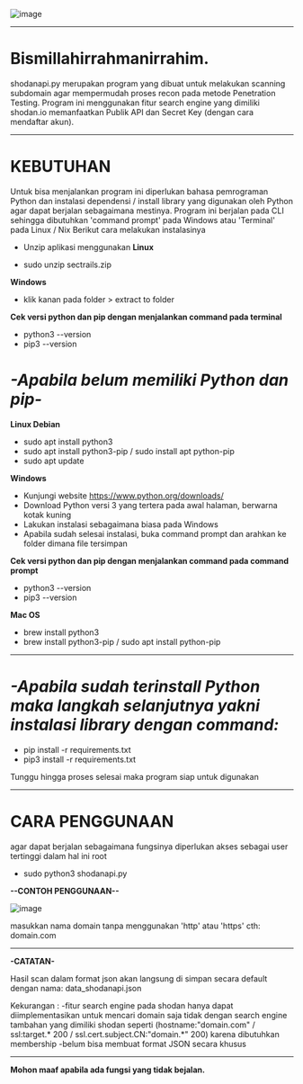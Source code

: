 ![image](https://user-images.githubusercontent.com/95019755/149070572-20bf5537-a785-4eb0-9c6c-72ba31d465ca.png)


----------------------------------------------------------------------------------------

# Bismillahirrahmanirrahim.

shodanapi.py merupakan program yang dibuat untuk melakukan scanning subdomain agar mempermudah 
proses recon pada metode Penetration Testing. Program ini menggunakan fitur search engine yang 
dimiliki shodan.io memanfaatkan Publik API dan Secret Key (dengan cara mendaftar akun).

----------------------------------------------------------------------------------------

# KEBUTUHAN

Untuk bisa menjalankan program ini diperlukan bahasa pemrograman Python dan instalasi dependensi / 
install library yang digunakan oleh Python agar dapat berjalan sebagaimana mestinya. Program ini 
berjalan pada CLI sehingga dibutuhkan 'command prompt' pada Windows atau 'Terminal' pada Linux / Nix 
Berikut cara melakukan instalasinya

- Unzip aplikasi menggunakan
 **Linux**

- sudo unzip sectrails.zip

**Windows**

- klik kanan pada folder > extract to folder

**Cek versi python dan pip dengan menjalankan command pada terminal**

- python3 --version
- pip3 --version

# _-Apabila belum memiliki Python dan pip-_
**Linux Debian**

- sudo apt install python3
- sudo apt install python3-pip / sudo install apt python-pip
- sudo apt update

**Windows**

- Kunjungi website https://www.python.org/downloads/
- Download Python versi 3 yang tertera pada awal halaman, berwarna kotak kuning
- Lakukan instalasi sebagaimana biasa pada Windows
- Apabila sudah selesai instalasi, buka command prompt dan arahkan ke folder dimana file tersimpan

**Cek versi python dan pip dengan menjalankan command pada command prompt**

- python3 --version
- pip3 --version

**Mac OS**

- brew install python3
- brew install python3-pip / sudo apt install  python-pip

----------------------------------------------------------------------------------------

# _-Apabila sudah terinstall Python maka langkah selanjutnya yakni instalasi library dengan command:_

- pip install -r requirements.txt
- pip3 install -r requirements.txt

Tunggu hingga proses selesai maka program siap untuk digunakan

----------------------------------------------------------------------------------------

# CARA PENGGUNAAN

agar dapat berjalan sebagaimana fungsinya diperlukan akses sebagai user tertinggi dalam hal ini 
root

- sudo python3 shodanapi.py

**--CONTOH PENGGUNAAN--**

![image](https://user-images.githubusercontent.com/95019755/149068147-e79cee7a-f738-4bf4-aa06-038cf7634c48.png)

masukkan nama domain tanpa menggunakan 'http' atau 'https' cth: domain.com

----------------------------------------------------------------------------------------

**-CATATAN-**

Hasil scan dalam format json akan langsung di simpan secara default dengan nama:
data_shodanapi.json

Kekurangan : 
-fitur search engine pada shodan hanya dapat diimplementasikan untuk mencari domain saja tidak 
dengan search engine tambahan yang dimiliki shodan seperti (hostname:"domain.com" / ssl:target.* 200 
/ ssl.cert.subject.CN:"domain.*" 200) karena dibutuhkan membership
-belum bisa membuat format JSON secara khusus

----------------------------------------------------------------------------------------

**Mohon maaf apabila ada fungsi yang tidak bejalan.**
